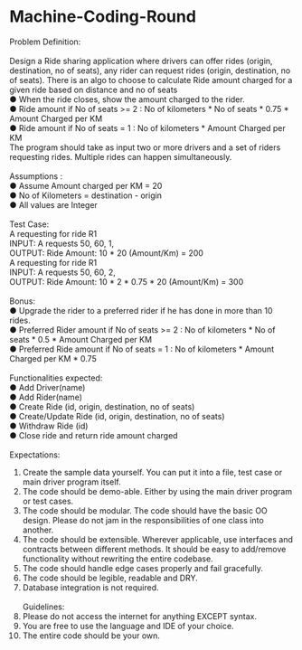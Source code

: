 # Machine-Coding-Round

Problem Definition: <br/><br/>
Design a Ride sharing application where drivers can offer rides (origin, destination, no of seats), any rider
can request rides (origin, destination, no of seats). 
There is an algo to choose to calculate Ride amount charged for a given ride based on distance and no of
seats <br/>
● When the ride closes, show the amount charged to the rider. <br/>
● Ride amount if No of seats >= 2 : No of kilometers * No of seats * 0.75 * Amount Charged per KM <br/>
● Ride amount if No of seats = 1 : No of kilometers * Amount Charged per KM <br/>
The program should take as input two or more drivers and a set of riders requesting rides. Multiple rides
can happen simultaneously. <br/> <br/>
Assumptions : <br/>
● Assume Amount charged per KM = 20 <br/>
● No of Kilometers = destination - origin <br/>
● All values are Integer <br/> <br/>
Test Case: <br/>
A requesting for ride R1 <br/>
INPUT: A requests 50, 60, 1, <br/>
OUTPUT: Ride Amount: 10 * 20 (Amount/Km) = 200 <br/>
A requesting for ride R1 <br/>
INPUT: A requests 50, 60, 2,<br/>
OUTPUT: Ride Amount: 10 * 2 * 0.75 * 20 (Amount/Km) = 300 <br/><br/>
Bonus: <br/>
● Upgrade the rider to a preferred rider if he has done in more than 10 rides. <br/>
● Preferred Rider amount if No of seats >= 2 : No of kilometers * No of seats * 0.5 * Amount Charged per KM <br/>
● Preferred Ride amount if No of seats = 1 : No of kilometers * Amount Charged per KM * 0.75 <br/> <br/>
Functionalities expected: <br/>
● Add Driver(name) <br/>
● Add Rider(name) <br/>
● Create Ride (id, origin, destination, no of seats) <br/>
● Create/Update Ride (id, origin, destination, no of seats) <br/>
● Withdraw Ride (id) <br/>
● Close ride and return ride amount charged<br/><br/>
Expectations: <br/>
1. Create the sample data yourself. You can put it into a file, test case or main driver program
itself. <br/>
2. The code should be demo-able. Either by using the main driver program or test cases. <br/>
3. The code should be modular. The code should have the basic OO design. Please do not jam in
the responsibilities of one class into another. <br/>
4. The code should be extensible. Wherever applicable, use interfaces and contracts between
different methods. It should be easy to add/remove functionality without rewriting the entire
codebase. <br/>
5. The code should handle edge cases properly and fail gracefully. <br/>
6. The code should be legible, readable and DRY. <br/>
7. Database integration is not required. <br/><br/>
Guidelines: <br/>
1. Please do not access the internet for anything EXCEPT syntax. <br/>
2. You are free to use the language and IDE of your choice. <br/>
3. The entire code should be your own. <br/>

